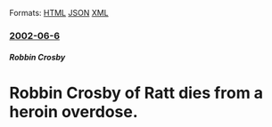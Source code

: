 
Formats: [HTML](/news/2002/06/6/robbin-crosby-of-ratt-dies-from-a-heroin-overdose.html)  [JSON](/news/2002/06/6/robbin-crosby-of-ratt-dies-from-a-heroin-overdose.json)  [XML](/news/2002/06/6/robbin-crosby-of-ratt-dies-from-a-heroin-overdose.xml)  

### [2002-06-6](/news/2002/06/6/index.md)

##### Robbin Crosby
# Robbin Crosby of Ratt dies from a heroin overdose.



